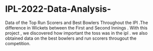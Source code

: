 # IPL-2022-Data-Analysis-
Data of the Top Run Scorers and Best Bowlers Throughout the IPl .The difference in Wickets between the First and Second  Innings . With this project , we discovered how important the toss was in the ipl . we also obtained data on the best bowlers and run scorers througout the competition.
